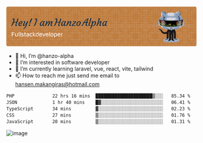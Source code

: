 ![Header](./github-header-image.png)

- 👋 Hi, I’m @hanzo-alpha
- 👀 I’m interested in software developer
- 🌱 I’m currently learning laravel, vue, react, vite, tailwind
- 📫 How to reach me just send me email to hansen.makangiras@hotmail.com 

<!---
hanzo-alpha/hanzo-alpha is a ✨ special ✨ repository because its `README.md` (this file) appears on your GitHub profile.
You can click the Preview link to take a look at your changes.
--->

<!--START_SECTION:waka-->

```txt
PHP              22 hrs 16 mins  █████████████████████▒░░░   85.34 %
JSON             1 hr 40 mins    █▓░░░░░░░░░░░░░░░░░░░░░░░   06.41 %
TypeScript       34 mins         ▓░░░░░░░░░░░░░░░░░░░░░░░░   02.23 %
CSS              27 mins         ▒░░░░░░░░░░░░░░░░░░░░░░░░   01.76 %
JavaScript       20 mins         ▒░░░░░░░░░░░░░░░░░░░░░░░░   01.31 %
```

<!--END_SECTION:waka-->

![image](https://github.com/hanzo-alpha/hanzo-alpha/assets/111342797/c4bd2977-6123-4017-8652-6e166259b484)

